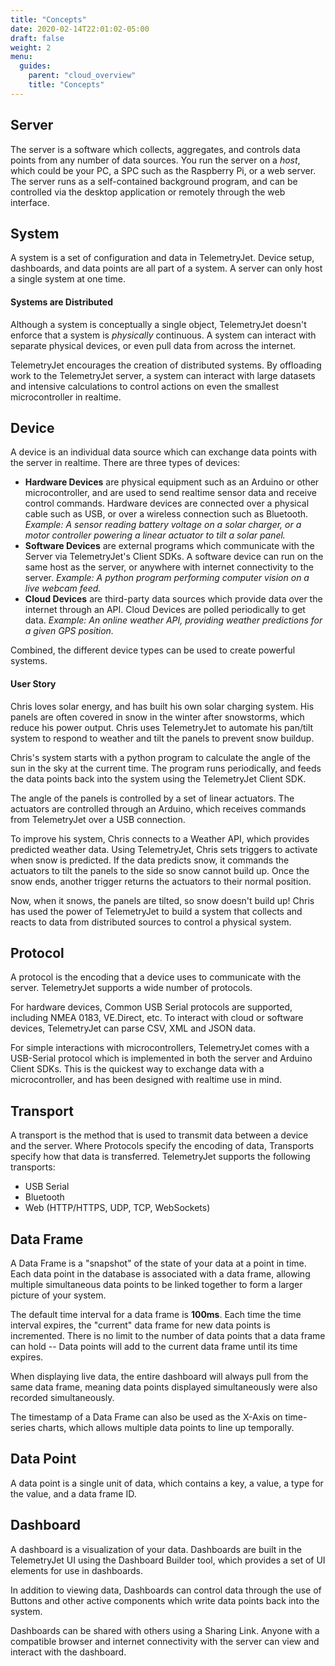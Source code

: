 ```yaml
---
title: "Concepts"
date: 2020-02-14T22:01:02-05:00
draft: false
weight: 2
menu:
  guides:
    parent: "cloud_overview"
    title: "Concepts"
---
```



## 

## Server
The server is a software which collects, aggregates, and controls data points from any number of data sources. You run the server on a _host_, which could be your PC, a SPC such as the Raspberry Pi, or a web server. The server runs as a self-contained background program, and can be controlled via the desktop application or remotely through the web interface.

## System
A system is a set of configuration and data in TelemetryJet. Device setup, dashboards, and data points are all part of a system. A server can only host a single system at one time.

<div class="bp3-callout bp3-icon-layout-auto">
<h4 class="bp3-heading">Systems are Distributed</h4>
<p>
Although a system is conceptually a single object, TelemetryJet doesn't enforce that a system is <i>physically</i> continuous. A system can interact with separate physical devices, or even pull data from across the internet.
</p>
<p>
TelemetryJet encourages the creation of distributed systems. By offloading work to the TelemetryJet server, a system can interact with large datasets and intensive calculations to control actions on even the smallest microcontroller in realtime.
</p>
</div>

## Device
A device is an individual data source which can exchange data points with the server in realtime. There are three types of devices:

- __Hardware Devices__ are physical equipment such as an Arduino or other microcontroller, and are used to send realtime sensor data and receive control commands. Hardware devices are connected over a physical cable such as USB, or over a wireless connection such as Bluetooth. _Example: A sensor reading battery voltage on a solar charger, or a motor controller powering a linear actuator to tilt a solar panel._
- __Software Devices__ are external programs which communicate with the Server via TelemetryJet's Client SDKs. A software device can run on the same host as the server, or anywhere with internet connectivity to the server. _Example: A python program performing computer vision on a live webcam feed._
- __Cloud Devices__ are third-party data sources which provide data over the internet through an API. Cloud Devices are polled periodically to get data. _Example: An online weather API, providing weather predictions for a given GPS position._


Combined, the different device types can be used to create powerful systems. 
<div class="bp3-callout bp3-icon-flash">
<h4 class="bp3-heading">User Story</h4>
<p>
Chris loves solar energy, and has built his own solar charging system. His panels are often covered in snow in the winter after snowstorms, which reduce his power output. Chris uses TelemetryJet to automate his pan/tilt system to respond to weather and tilt the panels to prevent snow buildup.
</p>
<p>
Chris's system starts with a python program to calculate the angle of the sun in the sky at the current time. The program runs periodically, and feeds the data points back into the system using the TelemetryJet Client SDK.
</p>
<p>
The angle of the panels is controlled by a set of linear actuators. The actuators are controlled through an Arduino, which receives commands from TelemetryJet over a USB connection.
</p>
<p>
To improve his system, Chris connects to a Weather API, which provides predicted weather data. Using TelemetryJet, Chris sets triggers to activate when snow is predicted. If the data predicts snow, it commands the actuators to tilt the panels to the side so snow cannot build up. Once the snow ends, another trigger returns the actuators to their normal position.
</p>
<p>
Now, when it snows, the panels are tilted, so snow doesn't build up! Chris has used the power of TelemetryJet to build a system that collects and reacts to data from distributed sources to control a physical system.
</p>
</div>

## Protocol
A protocol is the encoding that a device uses to communicate with the server. TelemetryJet supports a wide number of protocols. 

For hardware devices, Common USB Serial protocols are supported, including NMEA 0183, VE.Direct, etc. To interact with cloud or software devices, TelemetryJet can parse CSV, XML and JSON data.

For simple interactions with microcontrollers, TelemetryJet comes with a USB-Serial protocol which is implemented in both the server and Arduino Client SDKs. This is the quickest way to exchange data with a microcontroller, and has been designed with realtime use in mind.

## Transport
A transport is the method that is used to transmit data between a device and the server. Where Protocols specify the encoding of data, Transports specify how that data is transferred. TelemetryJet supports the following transports:

- USB Serial
- Bluetooth
- Web (HTTP/HTTPS, UDP, TCP, WebSockets)

## Data Frame
A Data Frame is a "snapshot" of the state of your data at a point in time. Each data point in the database is associated with a data frame, allowing multiple simultaneous data points to be linked together to form a larger picture of your system.

The default time interval for a data frame is __100ms__. Each time the time interval expires, the "current" data frame for new data points is incremented. There is no limit to the number of data points that a data frame can hold -- Data points will add to the current data frame until its time expires.

When displaying live data, the entire dashboard will always pull from the same data frame, meaning data points displayed simultaneously were also recorded simultaneously. 

The timestamp of a Data Frame can also be used as the X-Axis on time-series charts, which allows multiple data points to line up temporally.

## Data Point
A data point is a single unit of data, which contains a key, a value, a type for the value, and a data frame ID.

## Dashboard
A dashboard is a visualization of your data. Dashboards are built in the TelemetryJet UI using the Dashboard Builder tool, which provides a set of UI elements for use in dashboards.

In addition to viewing data, Dashboards can control data through the use of Buttons and other active components which write data points back into the system.

Dashboards can be shared with others using a Sharing Link. Anyone with a compatible browser and internet connectivity with the server can view and interact with the dashboard.
